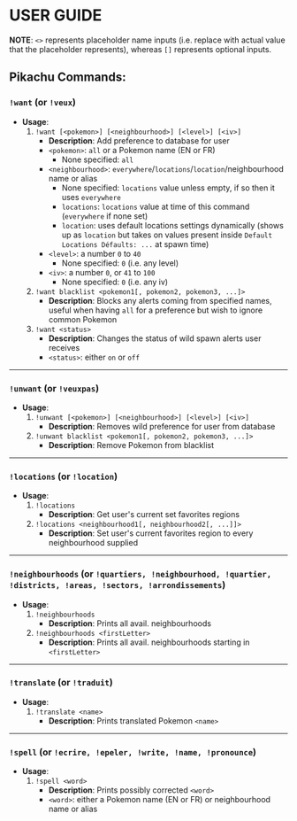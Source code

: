 # USER GUIDE

**NOTE**: `<>` represents placeholder name inputs (i.e. replace with actual value that the placeholder represents), whereas `[]` represents optional inputs.
## **Pikachu Commands**:
### **`!want`** (or `!veux`)

* **Usage**:
    1) `!want [<pokemon>] [<neighbourhood>] [<level>] [<iv>]`
        * **Description**: Add preference to database for user
        * `<pokemon>`: `all` or a Pokemon name (EN or FR) 
            * None specified: `all`
        * `<neighbourhood>`: `everywhere`/`locations`/`location`/neighbourhood name or alias
            * None specified: `locations` value unless empty, if so then it uses `everywhere`
            * `locations`: `locations` value at time of this command (`everywhere` if none set)
            * `location`: uses default locations settings dynamically (shows up as `location` but takes on values present inside `Default Locations Défaults: ...` at spawn time)
        * `<level>`: a number `0` to `40` 
            * None specified: `0` (i.e. any level)
        * `<iv>`: a number `0`, or `41` to `100` 
            * None specified: `0` (i.e. any iv)
    2) `!want blacklist <pokemon1[, pokemon2, pokemon3, ...]>`
        * **Description**: Blocks any alerts coming from specified names, useful when having `all` for a preference but wish to ignore common Pokemon
    3) `!want <status>`
        * **Description**: Changes the status of wild spawn alerts user receives
        * `<status>`: either `on` or `off`
---
### **`!unwant`** (or `!veuxpas`)

* **Usage**:
    1) `!unwant [<pokemon>] [<neighbourhood>] [<level>] [<iv>]`
        * **Description**: Removes wild preference for user from database
    2) `!unwant blacklist <pokemon1[, pokemon2, pokemon3, ...]>`
        * **Description**: Remove Pokemon from blacklist
---
### **`!locations`** (or `!location`)

* **Usage**:
    1) `!locations`
        * **Description**: Get user's current set favorites regions
    2) `!locations <neighbourhood1[, neighbourhood2[, ...]]>`
        * **Description**: Set user's current favorites region to every neighbourhood supplied
---
### **`!neighbourhoods`** (or `!quartiers, !neighbourhood, !quartier, !districts, !areas, !sectors, !arrondissements`)

* **Usage**:
    1) `!neighbourhoods`
        * **Description**: Prints all avail. neighbourhoods
    2) `!neighbourhoods <firstLetter>`
        * **Description**: Prints all avail. neighbourhoods starting in `<firstLetter>`
---
### **`!translate`** (or `!traduit`)

* **Usage**:
    1) `!translate <name>`
        * **Description**: Prints translated Pokemon `<name>`
---
### **`!spell`** (or `!ecrire, !epeler, !write, !name, !pronounce`)

* **Usage**:
    1) `!spell <word>`
        * **Description**: Prints possibly corrected `<word>`
        * `<word>`: either a Pokemon name (EN or FR) or neighbourhood name or alias

